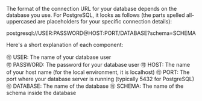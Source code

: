 The format of the connection URL for your database depends on the database you use. For PostgreSQL, it looks as follows (the parts spelled all-uppercased are placeholders for your specific connection details):

postgresql://USER:PASSWORD@HOST:PORT/DATABASE?schema=SCHEMA

Here's a short explanation of each component:

🉑 USER: The name of your database user  
🉑 PASSWORD: The password for your database user
🉑 HOST: The name of your host name (for the local environment, it is localhost)
🉑 PORT: The port where your database server is running (typically 5432 for PostgreSQL)
🉑 DATABASE: The name of the database
🉑 SCHEMA: The name of the schema inside the database